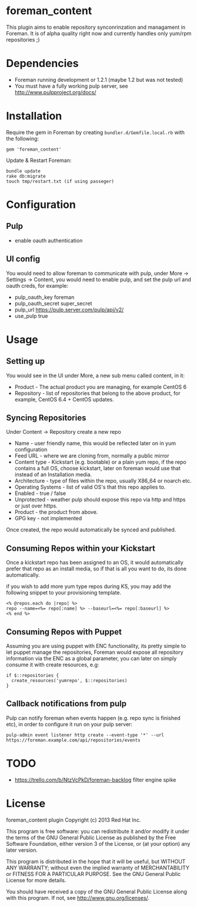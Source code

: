 # foreman\_content

This plugin aims to enable repository synconrinzation and managament in Foreman. It is of alpha quality
right now and currently handles only yum/rpm repositories ;)

# Dependencies

* Foreman running development or 1.2.1 (maybe 1.2 but was not tested)
* You must have a fully working pulp server, see http://www.pulpproject.org/docs/


# Installation

Require the gem in Foreman by creating `bundler.d/Gemfile.local.rb` with the
following:

```
gem 'foreman_content'
```

Update & Restart Foreman:
```
bundle update
rake db:migrate
touch tmp/restart.txt (if using passeger)
```

# Configuration

## Pulp
* enable oauth authentication

## UI config

You would need to allow foreman to communicate with pulp, under More ->
Settings -> Content, you would need to enable pulp, and set the pulp url and
oauth creds, for example:

  * pulp_oauth_key  foreman
  * pulp_oauth_secret super_secret
  * pulp_url  https://pulp.server.com/pulp/api/v2/
  * use_pulp  true

# Usage

## Setting up

You would see in the UI under More, a new sub menu called content, in it:

* Product    - The actual product you are managing, for example CentOS 6
* Repository - list of repositories that belong to the above product, for
example, CentOS 6.4 + CentOS updates.

## Syncing Repositories

Under Content -> Repository create a new repo

* Name - user friendly name, this would be reflected later on in yum configuration
* Feed URL - where we are cloning from, normally a public mirror
* Content type - Kickstart (e.g. bootable) or a plain yum repo, if the repo
contains a full OS, choose kickstart, later on foreman would use that instead
of an Installation media.
* Architecture - type of files within the repo, usually X86_64 or noarch etc.
* Operating Systems - list of valid OS's that this repo applies to.
* Enabled - true / false
* Unprotected - weather pulp should expose this repo via http and https or just
  over https.
* Product - the product from above.
* GPG key - not implemented

Once created, the repo would automatically be synced and published.

## Consuming Repos within your Kickstart

Once a kickstart repo has been assigned to an OS, it would automatically prefer
that repo as an install media, so if that is all you want to do, its done
automatically.

if you wish to add more yum type repos during KS, you may add the following
snippet to your provisioning template.

```erb
<% @repos.each do |repo| %>
repo --name=<%= repo[:name] %> --baseurl=<%= repo[:baseurl] %>
<% end %>
```

## Consuming Repos with Puppet

Assuming you are using puppet with ENC functionality, its pretty simple to
let puppet manage the repositories, Foreman would expose all repository
information via the ENC as a global parameter, you can later on simply consume
it with create resources, e.g:

```puppet
if $::repositories {
  create_resources('yumrepo', $::repositories)
}
```

## Callback notifications from pulp

Pulp can notify foreman when events happen (e.g. repo sync is finished etc), in
order to configure it run on your pulp server:

```
pulp-admin event listener http create --event-type '*' --url https://foreman.example.com/api/repositories/events
```

# TODO

* https://trello.com/b/NtzVcPkD/foreman-backlog
filter engine spike

# License

foreman_content plugin
Copyright (c) 2013 Red Hat Inc.

This program is free software: you can redistribute it and/or modify
it under the terms of the GNU General Public License as published by
the Free Software Foundation, either version 3 of the License, or
(at your option) any later version.

This program is distributed in the hope that it will be useful,
but WITHOUT ANY WARRANTY; without even the implied warranty of
MERCHANTABILITY or FITNESS FOR A PARTICULAR PURPOSE.  See the
GNU General Public License for more details.

You should have received a copy of the GNU General Public License
along with this program.  If not, see <http://www.gnu.org/licenses/>.

